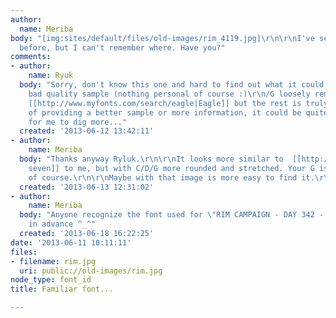 ```yaml
---
author:
  name: Meriba
body: "[img:sites/default/files/old-images/rim_4119.jpg]\r\n\r\nI've seen that font
  before, but I can't remember where. Have you?"
comments:
- author:
    name: Ryuk
  body: "Sorry, don't know this one and hard to find out what it could be with such
    bad quality sample (nothing personal of course :)\r\n/G loosely reminds me of
    [[http://www.myfonts.com/search/eagle|Eagle]] but the rest is truly off. So part
    of providing a better sample or more information, it could be quite impossible
    for me to dig more..."
  created: '2013-06-12 13:42:11'
- author:
    name: Meriba
  body: "Thanks anyway Ryluk.\r\n\r\nIt looks more similar to  [[http://www.myfonts.com/fonts/fontfont/ff-dirty-7/|Dirty
    seven]] to me, but with C/D/G more rounded and stretched. Your G is more similar,
    of course.\r\n\r\nMaybe with that image is more easy to find it.\r\n[img:sites/default/files/old-images/Rim-campaign-font_6054.jpg]"
  created: '2013-06-13 12:31:02'
- author:
    name: Meriba
  body: "Anyone recognize the font used for \"RIM CAMPAIGN - DAY 342 - MALGUS\"?\r\n\r\nThanks
    in advance ^_^"
  created: '2013-06-18 16:22:25'
date: '2013-06-11 10:11:11'
files:
- filename: rim.jpg
  uri: public://old-images/rim.jpg
node_type: font_id
title: Familiar font...

---
```

